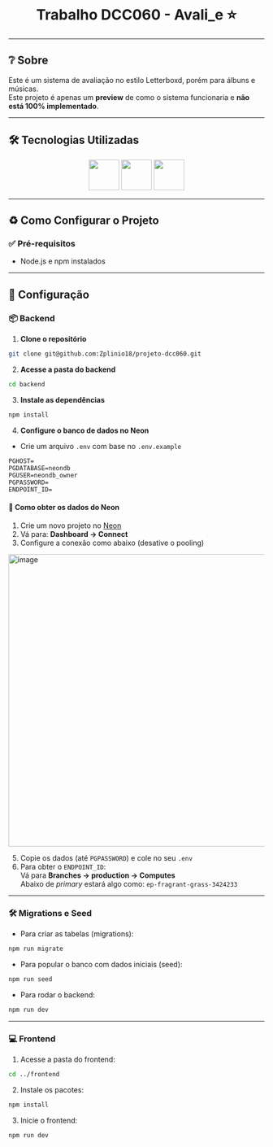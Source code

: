 <h1 align="center">
  Trabalho DCC060 - Avali_e ⭐
</h1>

---

## ❔ Sobre

Este é um sistema de avaliação no estilo Letterboxd, porém para álbuns e músicas.  
Este projeto é apenas um **preview** de como o sistema funcionaria e **não está 100% implementado**.

---

## 🛠 Tecnologias Utilizadas

<div align="center">
  <img width="60rem" src="https://cdn.jsdelivr.net/gh/devicons/devicon@latest/icons/react/react-original-wordmark.svg" />
  <img width="60rem" src="https://cdn.jsdelivr.net/gh/devicons/devicon@latest/icons/nodejs/nodejs-original-wordmark.svg" />
  <img width="60rem" src="https://cdn.jsdelivr.net/gh/devicons/devicon@latest/icons/postgresql/postgresql-plain-wordmark.svg" />
</div>

---

## ♻ Como Configurar o Projeto

### ✅ Pré-requisitos

- Node.js e npm instalados

---

## 🔧 Configuração

### 📦 Backend

1. **Clone o repositório**

```bash
git clone git@github.com:Zplinio18/projeto-dcc060.git
```

2. **Acesse a pasta do backend**

```bash
cd backend
```

3. **Instale as dependências**

```bash
npm install
```

4. **Configure o banco de dados no Neon**

- Crie um arquivo `.env` com base no `.env.example`

```env
PGHOST=
PGDATABASE=neondb
PGUSER=neondb_owner
PGPASSWORD=
ENDPOINT_ID=
```

#### 🔑 Como obter os dados do Neon

1. Crie um novo projeto no [Neon](https://neon.tech)
2. Vá para: **Dashboard → Connect**
3. Configure a conexão como abaixo (desative o pooling)
<img width="749" height="575" alt="image" src="https://github.com/user-attachments/assets/78e3f5e0-08bd-4830-9132-f9516396ddf4" />

5. Copie os dados (até `PGPASSWORD`) e cole no seu `.env`
6. Para obter o `ENDPOINT_ID`:  
   Vá para **Branches → production → Computes**  
   Abaixo de *primary* estará algo como: `ep-fragrant-grass-3424233`

---

### 🛠️ Migrations e Seed

- Para criar as tabelas (migrations):

```bash
npm run migrate
```

- Para popular o banco com dados iniciais (seed):

```bash
npm run seed
```

- Para rodar o backend:

```bash
npm run dev
```

---

### 💻 Frontend

1. Acesse a pasta do frontend:

```bash
cd ../frontend
```

2. Instale os pacotes:

```bash
npm install
```

3. Inicie o frontend:

```bash
npm run dev
```
